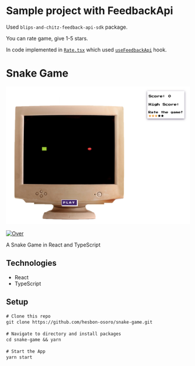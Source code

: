 # Sample project with FeedbackApi

Used `blips-and-chitz-feedback-api-sdk` package. 

You can rate game, give 1-5 stars.

In code implemented in [`Rate.tsx`](./src/Rate.tsx) which used [`useFeedbackApi`](./src/hooks/useFeedbackApi.tsx) hook.

# Snake Game

[![Snake Game](assets/snake-game.png)](https://snake-game-ts.netlify.app/)

[![Over](assets/snake-game-over.png)](https://snake-game-ts.netlify.app/)

A Snake Game in React and TypeScript

## Technologies

- React
- TypeScript

## Setup

```code
# Clone this repo
git clone https://github.com/hesbon-osoro/snake-game.git

# Navigate to directory and install packages
cd snake-game && yarn

# Start the App
yarn start

```
